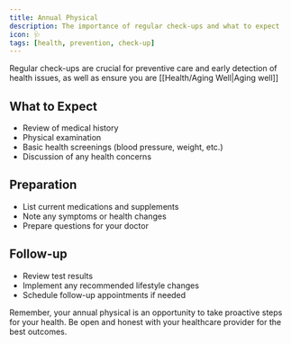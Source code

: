 ```yaml
---
title: Annual Physical
description: The importance of regular check-ups and what to expect
icon: 🩺
tags: [health, prevention, check-up]
---
```


Regular check-ups are crucial for preventive care and early detection of health issues, as well as ensure you are [[Health/Aging Well|Aging well]]

## What to Expect

- Review of medical history
- Physical examination
- Basic health screenings (blood pressure, weight, etc.)
- Discussion of any health concerns

## Preparation

- List current medications and supplements
- Note any symptoms or health changes
- Prepare questions for your doctor

## Follow-up

- Review test results
- Implement any recommended lifestyle changes
- Schedule follow-up appointments if needed

Remember, your annual physical is an opportunity to take proactive steps for your health. Be open and honest with your healthcare provider for the best outcomes.
